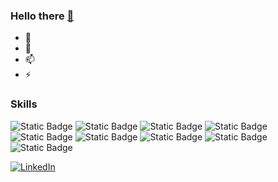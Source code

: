 ### Hello there <a href="https://media3.giphy.com/media/Nx0rz3jtxtEre/200.gif">👋</a> 

<!--
**ZbonaL/ZbonaL** is a ✨ _special_ ✨ repository because its `README.md` (this file) appears on your GitHub profile.

- 🌱 I’m currently learning devops tools like Kubernetes, Docker etc.
- 💬 Ask me about: Warhammer lore
- 📫 How to reach me: My email or Linkedin
- ⚡ Fun fact: I enjoy reading Warhammer 40k lore in my spare time.
-->

- 🌱 
- 💬 
- 📫 
- ⚡ 

### Skills
 ![Static Badge](https://img.shields.io/badge/Python-Green)
 ![Static Badge](https://img.shields.io/badge/Spark-orange)
 ![Static Badge](https://img.shields.io/badge/PySpark-orange)
 ![Static Badge](https://img.shields.io/badge/GCP-blue)
 ![Static Badge](https://img.shields.io/badge/Docker-blue)
 ![Static Badge](https://img.shields.io/badge/Kubernetes-blue)
 ![Static Badge](https://img.shields.io/badge/REST-red)
 ![Static Badge](https://img.shields.io/badge/DBT-red)
![Static Badge](https://img.shields.io/badge/SQL-Green)



<a href="https://www.linkedin.com/in/zbonal/"><img src="https://img.shields.io/badge/LinkedIn-%230077B5.svg?&style=flat-square&logo=linkedin&logoColor=white" alt="LinkedIn"></a>
